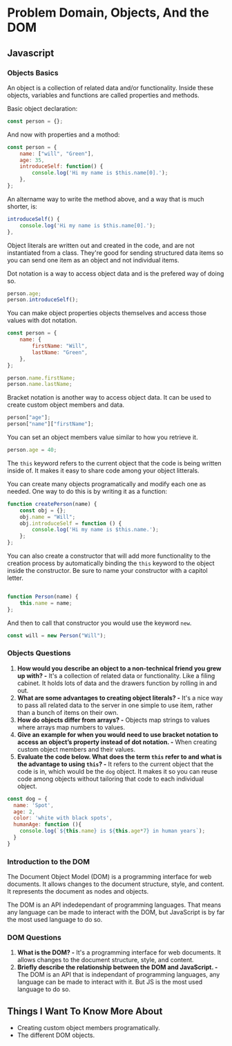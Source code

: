 # Problem Domain, Objects, And the DOM

## Javascript

### Objects Basics

An object is a collection of related data and/or functionality. Inside these objects, variables and functions are called properties and methods.

Basic object declaration:

```javascript
const person = {};
```

And now with properties and a mothod:

```javascript
const person = {
    name: ["will", "Green"],
    age: 35,
    introduceSelf: function() {
        console.log('Hi my name is $this.name[0].');
    },
};
```

An altername way to write the method above, and a way that is much shorter, is:

```javascript
introduceSelf() {
    console.log('Hi my name is $this.name[0].');
},
```

Object literals are written out and created in the code, and are not instantiated from a class. They're good for sending structured data items so you can send one item as an object and not individual items.

Dot notation is a way to access object data and is the prefered way of doing so.

```javascript
person.age;
person.introduceSelf();
```

You can make object properties objects themselves and access those values with dot notation.

```javascript
const person = {
    name: {
        firstName: "Will",
        lastName: "Green",
    },
};

person.name.firstName;
person.name.lastName;
```

Bracket notation is another way to access object data. It can be used to create custom object members and data.

```javascript
person["age"];
person["name"]["firstName"];
```

You can set an object members value similar to how you retrieve it.

```javascript
person.age = 40;
```

The `this` keyword refers to the current object that the code is being written inside of. It makes it easy to share code among your object litterals.

You can create many objects programatically and modify each one as needed. One way to do this is by writing it as a function:

```javascript
function createPerson(name) {
    const obj = {};
    obj.name = "Will";
    obj.introduceSelf = function () {
        console.log('Hi my name is $this.name.');
    };
};
```

You can also create a constructor that will add more functionality to the creation process by automatically binding the `this` keyword to the object inside the constructor. Be sure to name your constructor with a capitol letter.

```javascript

function Person(name) {
    this.name = name;
};
```

And then to call that constructor you would use the keyword `new`.

```javascript
const will = new Person("Will");
```

### Objects Questions

1. **How would you describe an object to a non-technical friend you grew up with? -** It's a collection of related data or functionality. Like a filing cabinet. It holds lots of data and the drawers function by rolling in and out.
2. **What are some advantages to creating object literals? -** It's a nice way to pass all related data to the server in one simple to use item, rather than a bunch of items on their own.
3. **How do objects differ from arrays? -** Objects map strings to values where arrays map numbers to values.
4. **Give an example for when you would need to use bracket notation to access an object’s property instead of dot notation. -** When creating custom object members and their values.
5. **Evaluate the code below. What does the term `this` refer to and what is the advantage to using `this`? -** It refers to the current object that the code is in, which would be the `dog` object. It makes it so you can reuse code among objects without tailoring that code to each individual object.

```javascript
const dog = {
  name: 'Spot',
  age: 2,
  color: 'white with black spots',
  humanAge: function (){
    console.log(`${this.name} is ${this.age*7} in human years`);
  }
}
```

### Introduction to the DOM

The Document Object Model (DOM) is a programming interface for web documents. It allows changes to the document structure, style, and content. It represents the document as nodes and objects.

The DOM is an API indedependant of programming languages. That means any language can be made to interact with the DOM, but JavaScript is by far the most used language to do so.

### DOM Questions

1. **What is the DOM? -** It's a programming interface for web documents. It allows changes to the document structure, style, and content.
2. **Briefly describe the relationship between the DOM and JavaScript. -** The DOM is an API that is independant of programming languages, any language can be made to interact with it. But JS is the most used language to do so.

## Things I Want To Know More About

* Creating custom object members programatically.
* The different DOM objects.